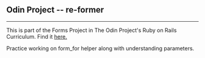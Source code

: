 ## Odin Project -- re-former

* * *

This is part of the Forms Project in The Odin Project's Ruby on Rails Curriculum. Find it [here.](http://www.theodinproject.com)

Practice working on form_for helper along with understanding parameters.